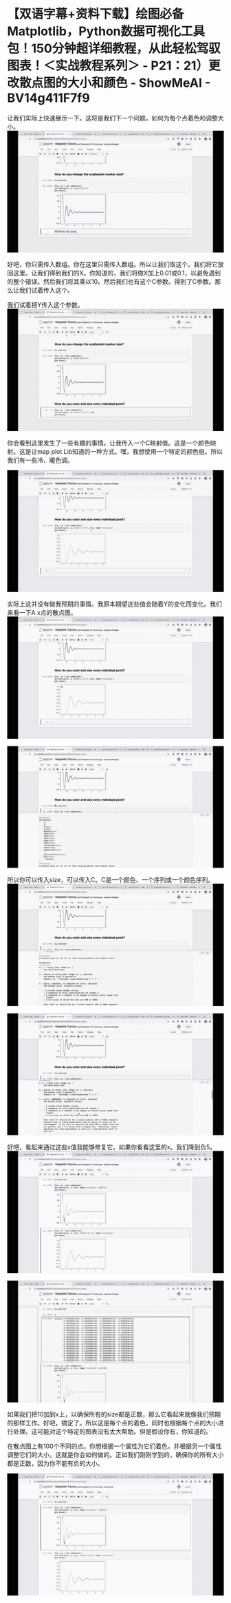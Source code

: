 # 【双语字幕+资料下载】绘图必备Matplotlib，Python数据可视化工具包！150分钟超详细教程，从此轻松驾驭图表！＜实战教程系列＞ - P21：21）更改散点图的大小和颜色 - ShowMeAI - BV14g411F7f9

让我们实际上快速展示一下。这将是我们下一个问题。如何为每个点着色和调整大小。![](img/d86e49401e66c8069ae22741c8abda23_1.png)

好吧，你只需传入数组。你在这里只需传入数组。所以让我们取这个。我们将它放回这里。让我们得到我们的X。你知道的，我们将做X加上0.01或0.1，以避免遇到的整个错误。然后我们将其乘以10。然后我们也有这个C参数。得到了C参数。那么让我们试着传入这个。

我们试着把Y传入这个参数。![](img/d86e49401e66c8069ae22741c8abda23_3.png)

你会看到这里发生了一些有趣的事情。让我传入一个C映射值。这是一个颜色映射。这是让map plot Lib知道的一种方式。嘿，我想使用一个特定的颜色组。所以我们有一些冷、暖色调。

![](img/d86e49401e66c8069ae22741c8abda23_5.png)

实际上这并没有做我预期的事情。我原本期望这些值会随着Y的变化而变化。我们来看一下A x点的散点图。![](img/d86e49401e66c8069ae22741c8abda23_7.png)

![](img/d86e49401e66c8069ae22741c8abda23_8.png)

所以你可以传入size，可以传入C。C是一个颜色、一个序列或一个颜色序列。![](img/d86e49401e66c8069ae22741c8abda23_10.png)

![](img/d86e49401e66c8069ae22741c8abda23_11.png)

好吧，看起来通过这些x值我能够修复它。如果你看看这里的x。我们降到负5。![](img/d86e49401e66c8069ae22741c8abda23_13.png)

![](img/d86e49401e66c8069ae22741c8abda23_14.png)

如果我们把10加到x上，以确保所有的size都是正数，那么它看起来就像我们预期的那样工作。好吧，搞定了。所以这是每个点的着色，同时也根据每个点的大小进行处理。这可能对这个特定的图表没有太大帮助。但是假设你有，你知道的。

在散点图上有100个不同的点。你想根据一个属性为它们着色，并根据另一个属性调整它们的大小。这就是你会如何做的。正如我们刚刚学到的，确保你的所有大小都是正数，因为你不能有负的大小。

![](img/d86e49401e66c8069ae22741c8abda23_16.png)

